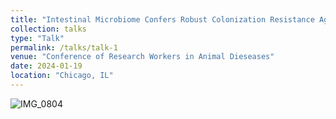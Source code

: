```yaml
---
title: "Intestinal Microbiome Confers Robust Colonization Resistance Against Necrotic Enteritis in Chickens"
collection: talks
type: "Talk"
permalink: /talks/talk-1
venue: "Conference of Research Workers in Animal Dieseases"
date: 2024-01-19
location: "Chicago, IL"
---
```



![IMG_0804](https://github.com/jingliu92/jingliu.github.io/assets/100873921/48961b28-ec01-4d84-a0c8-eb97e0f82889)
